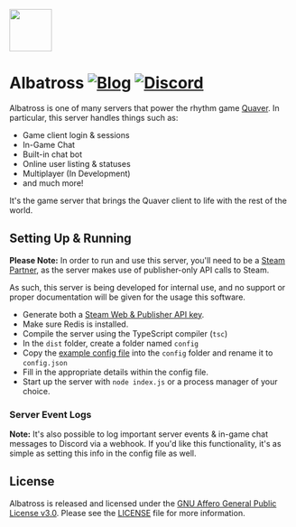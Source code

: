 <p align="left"> 
  <img src="https://i.imgur.com/h8wIKwH.png" width="75px" height="75px">
</p>

# Albatross [![Blog](https://img.shields.io/badge/Blog-Read-blue.svg)](https://blog.quavergame.com) [![Discord](https://discordapp.com/api/guilds/354206121386573824/widget.png?style=shield)](https://discord.gg/nJa8VFr)

Albatross is one of many servers that power the rhythm game [Quaver](https://github.com/Quaver). In particular, this server handles things such as: 

* Game client login & sessions
* In-Game Chat
* Built-in chat bot
* Online user listing & statuses
* Multiplayer (In Development)
* and much more!

It's the game server that brings the Quaver client to life with the rest of the world.

## Setting Up & Running

**Please Note:** In order to run and use this server, you'll need to be a [Steam Partner](https://partner.steamgames.com/), as the server makes use of publisher-only API calls to Steam. 

As such, this server is being developed for internal use, and no support or proper documentation will be given for the usage this software.

* Generate both a [Steam Web & Publisher API key](https://partner.steamgames.com/doc/webapi_overview/auth).
* Make sure Redis is installed.
* Compile the server using the TypeScript compiler (`tsc`)
* In the `dist` folder, create a folder named `config`
* Copy the [example config file](/src/config/config.example.json) into the `config` folder and rename it to `config.json`
* Fill in the appropriate details within the config file.
* Start up the server with `node index.js` or a process manager of your choice.

### Server Event Logs

**Note:** It's also possible to log important server events & in-game chat messages to Discord via a webhook. If you'd like this functionality, it's as simple as setting this info in the config file as well.

## License

Albatross is released and licensed under the [GNU Affero General Public License v3.0](/LICENSE). Please see the [LICENSE](/LICENSE) file for more information.
